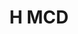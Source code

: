 ---
#This is just for you to quickly see what the file is - it can be anything you want
title: H MCD

#This must match the level for the page you want it to appear on
level: Additional

#This must match the category id for the table the table you wish this to appear in
category: multiplechoicedata

#This must match the subject you wish this to appear in
subject: Chemistry

#There should be an entry here for each column in the table you wish to populate:
'#': 4
Age: Higher
Years Covered: 2016-2017
File:
    - url: /chemistry/additional/mcdata/SQAnewHigherMCdata.pdf
      link_text: MC Data
---